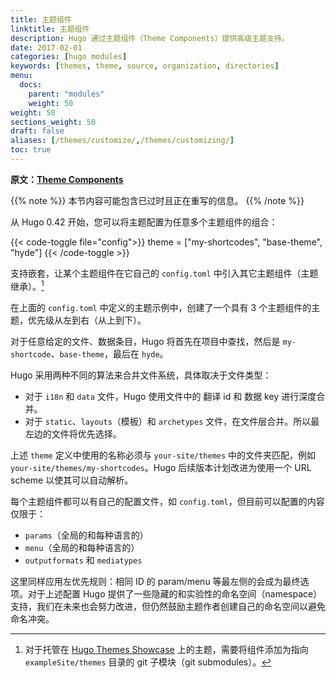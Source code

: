 ```yaml
---
title: 主题组件
linktitle: 主题组件
description: Hugo 通过主题组件（Theme Components）提供高级主题支持。
date: 2017-02-01
categories: [hugo modules]
keywords: [themes, theme, source, organization, directories]
menu:
  docs:
    parent: "modules"
    weight: 50
weight: 50
sections_weight: 50
draft: false
aliases: [/themes/customize/,/themes/customizing/]
toc: true
---
```


**原文：[Theme Components](https://gohugo.io/hugo-modules/theme-components/)**

{{% note %}}
本节内容可能包含已过时且正在重写的信息。
{{% /note %}}

从 Hugo 0.42 开始，您可以将主题配置为任意多个主题组件的组合：

{{< code-toggle file="config">}}
theme = ["my-shortcodes", "base-theme", "hyde"]
{{< /code-toggle >}}

支持嵌套，让某个主题组件在它自己的 `config.toml` 中引入其它主题组件（主题继承）。[^1]

在上面的 `config.toml` 中定义的主题示例中，创建了一个具有 3 个主题组件的主题，优先级从左到右（从上到下）。

对于任意给定的文件、数据条目，Hugo 将首先在项目中查找，然后是 `my-shortcode`、`base-theme`，最后在 `hyde`。

Hugo 采用两种不同的算法来合并文件系统，具体取决于文件类型：

* 对于 `i18n` 和 `data` 文件，Hugo 使用文件中的 翻译 id 和 数据 key 进行深度合并。
* 对于 `static`、`layouts`（模板）和 `archetypes` 文件，在文件层合并。所以最左边的文件将优先选择。

上述 `theme` 定义中使用的名称必须与 `your-site/themes` 中的文件夹匹配，例如 `your-site/themes/my-shortcodes`。Hugo 后续版本计划改进为使用一个 URL scheme 以使其可以自动解析。

每个主题组件都可以有自己的配置文件，如 `config.toml`，但目前可以配置的内容仅限于：

* `params`（全局的和每种语言的）
* `menu`（全局的和每种语言的）
* `outputformats` 和 `mediatypes`

这里同样应用左优先规则：相同 ID 的 param/menu 等最左侧的会成为最终选项。对于上述配置 Hugo 提供了一些隐藏的和实验性的命名空间（namespace）支持，我们在未来也会努力改进，但仍然鼓励主题作者创建自己的命名空间以避免命名冲突。

[^1]: 对于托管在 [Hugo Themes Showcase](https://themes.gohugo.io/) 上的主题，需要将组件添加为指向 `exampleSite/themes` 目录的 git 子模块（git submodules）。

